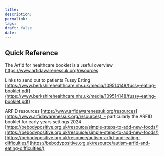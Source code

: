 ```yaml
---
title:
description: 
permalink: 
tags: 
draft: false
date:
---
```

## Quick Reference
The Arfid for healthcare booklet is a useful overview
https://www.arfidawarenessuk.org/resources


Links to send out to patients
Fussy Eating
[https://www.berkshirehealthcare.nhs.uk/media/109514148/fussy-eating-booklet.pdf](https://www.berkshirehealthcare.nhs.uk/media/109514148/fussy-eating-booklet.pdf)

ARFID resources
[https://www.arfidawarenessuk.org/resources](https://www.arfidawarenessuk.org/resources)  - particularly the ARFID booklet for early years settings 2024
[https://bebodypositive.org.uk/resource/simple-steps-to-add-new-foods/](https://bebodypositive.org.uk/resource/simple-steps-to-add-new-foods/)
[https://bebodypositive.org.uk/resource/autism-arfid-and-eating-difficulties/](https://bebodypositive.org.uk/resource/autism-arfid-and-eating-difficulties/)